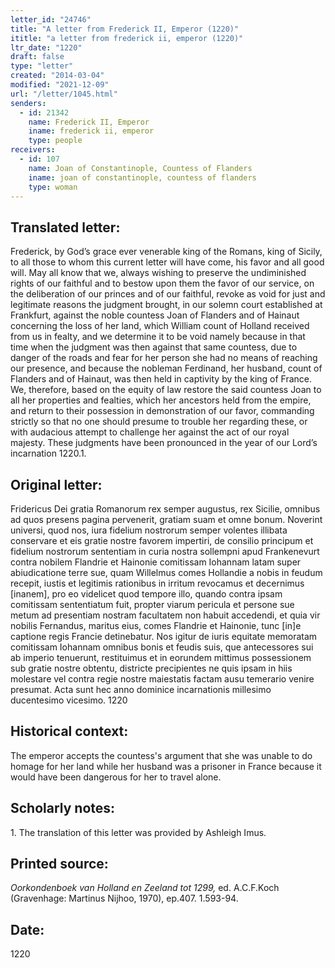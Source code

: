 ```yaml
---
letter_id: "24746"
title: "A letter from Frederick II, Emperor (1220)"
ititle: "a letter from frederick ii, emperor (1220)"
ltr_date: "1220"
draft: false
type: "letter"
created: "2014-03-04"
modified: "2021-12-09"
url: "/letter/1045.html"
senders:
  - id: 21342
    name: Frederick II, Emperor
    iname: frederick ii, emperor
    type: people
receivers:
  - id: 107
    name: Joan of Constantinople, Countess of Flanders
    iname: joan of constantinople, countess of flanders
    type: woman
---
```

<h2> Translated letter:</h2>Frederick, by God’s grace ever venerable king of the Romans, king of Sicily, to all those to whom this current letter will have come, his favor and all good will.
	May all know that we, always wishing to preserve the undiminished rights of our faithful and to bestow upon them the favor of our service, on the deliberation of our princes and of our faithful, revoke as void for just and legitimate reasons the judgment brought, in our solemn court established at Frankfurt, against the noble countess Joan of Flanders and of Hainaut concerning the loss of her land, which William count of Holland received from us in fealty, and we determine it to be void namely because in that time when the judgment was then against that same countess, due to danger of the roads and fear for her person she had no means of reaching our presence, and because the nobleman Ferdinand, her husband, count of Flanders and of Hainaut, was then held in captivity by the king of France.
	We, therefore, based on the equity of law restore the said countess Joan to all her properties and fealties, which her ancestors held from the empire, and return to their possession in demonstration of our favor,  commanding strictly so that no one should presume to trouble her regarding these, or with audacious attempt to challenge her against the act of our royal majesty.
	These judgments have been pronounced in the year of our Lord’s incarnation 1220.1.
<h2 class="mt-4"> Original letter:</h2>Fridericus Dei gratia Romanorum rex semper augustus, rex Sicilie, omnibus ad quos presens pagina pervenerit, gratiam suam et omne bonum.
Noverint universi, quod nos, iura fidelium nostrorum semper volentes  illibata conservare et eis gratie nostre favorem impertiri, de consilio principum et fidelium nostrorum sententiam in curia nostra sollempni apud Frankenevurt contra nobilem Flandrie et Hainonie comitissam Iohannam latam super abiudicatione terre sue, quam Willelmus comes Hollandie a nobis in feudum recepit, iustis et legitimis rationibus in irritum revocamus et  decernimus [inanem], pro eo videlicet quod tempore illo, quando contra ipsam comitissam sententiatum fuit, propter viarum pericula et persone sue metum ad presentiam nostram facultatem non habuit accedendi, et quia vir nobilis Fernandus, maritus eius, comes Flandrie et Hainonie, tunc [in]e captione regis Francie detinebatur.
Nos igitur de iuris equitate memoratam comitissam Iohannam omnibus bonis et feudis suis, que antecessores sui ab imperio tenuerunt, restituimus et in eorundem mittimus possessionem sub gratie nostre obtentu, districte precipientes ne quis ipsam in hiis molestare vel contra regie nostre maiestatis factam ausu temerario venire presumat.
Acta sunt hec anno dominice incarnationis millesimo ducentesimo vicesimo.
1220
<h2 class="mt-4"> Historical context:</h2>The emperor accepts the countess's argument that she was unable to do homage for her land while her husband was a prisoner in France because it would have been dangerous for her to travel alone.
<h2 class="mt-4"> Scholarly notes:</h2>1.  The translation of this letter was provided by Ashleigh Imus.
<h2 class="mt-4"> Printed source:</h2><p><em>Oorkondenboek van Holland en Zeeland tot 1299,</em> ed. A.C.F.Koch (Gravenhage: Martinus Nijhoo, 1970), ep.407. 1.593-94.</p><h2 class="mt-4"> Date:</h2>1220